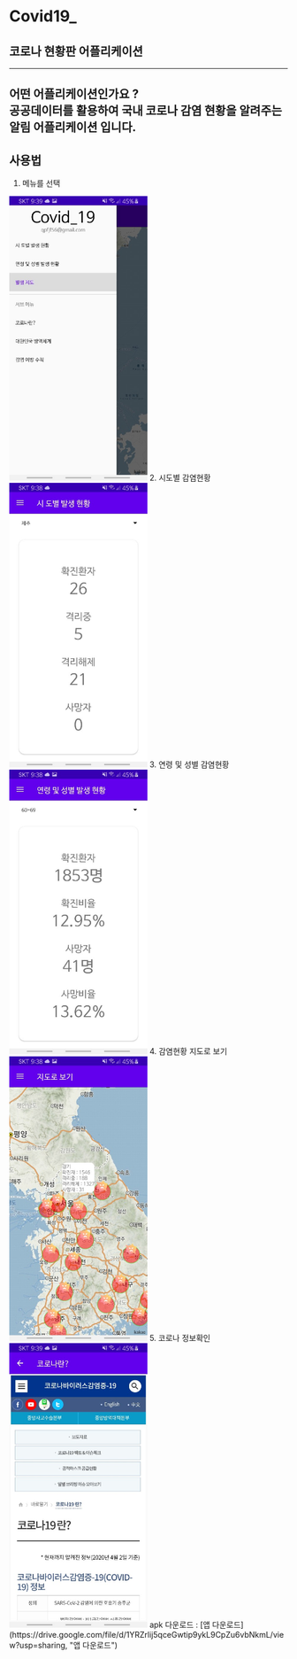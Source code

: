 # Covid19_

## 코로나 현황판 어플리케이션
-----------------------------------------------------------------------------------------
어떤 어플리케이션인가요 ?   
공공데이터를 활용하여 국내 코로나 감염 현황을 알려주는 알림 어플리케이션 입니다.
------------------------------------------------------------------------------------------

## 사용법
1. 메뉴를 선택
<img src="drawer.jpg"  width="250">
2. 시도별 감염현황
<img src="sido.jpg"  width="250">
3. 연령 및 성별 감염현황
<img src="sexage.jpg"  width="250">
4. 감염현황 지도로 보기
<img src="map.jpg"  width="250">
5. 코로나 정보확인
<img src="info.jpg"  width="250">
apk 다운로드 : [앱 다운로드](https://drive.google.com/file/d/1YRZrlij5qceGwtip9ykL9CpZu6vbNkmL/view?usp=sharing, "앱 다운로드")

